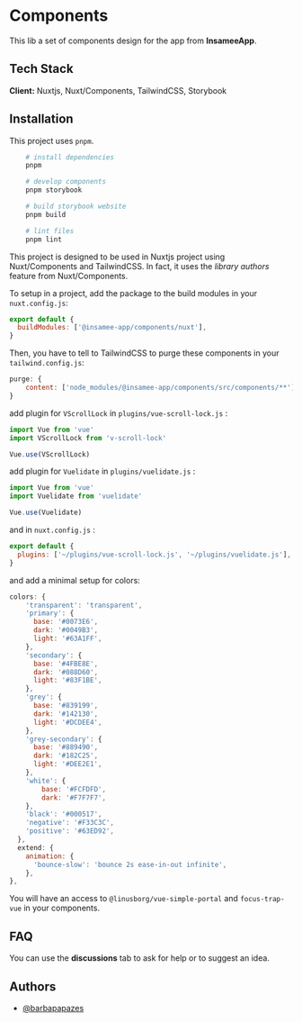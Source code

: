 # Components

This lib a set of components design for the app from **InsameeApp**.

## Tech Stack

**Client:** Nuxtjs, Nuxt/Components, TailwindCSS, Storybook

## Installation

This project uses `pnpm`.

```bash
    # install dependencies
    pnpm

    # develop components
    pnpm storybook

    # build storybook website
    pnpm build

    # lint files
    pnpm lint
```

This project is designed to be used in Nuxtjs project using Nuxt/Components and TailwindCSS. In fact, it uses the _library authors_ feature from Nuxt/Components.

To setup in a project, add the package to the build modules in your `nuxt.config.js`:

```js
export default {
  buildModules: ['@insamee-app/components/nuxt'],
}
```

Then, you have to tell to TailwindCSS to purge these components in your `tailwind.config.js`:

```js
purge: {
    content: ['node_modules/@insamee-app/components/src/components/**'],
}
```

add plugin for `VScrollLock` in `plugins/vue-scroll-lock.js` :

```js
import Vue from 'vue'
import VScrollLock from 'v-scroll-lock'

Vue.use(VScrollLock)
```

add plugin for `Vuelidate` in `plugins/vuelidate.js` :

```js
import Vue from 'vue'
import Vuelidate from 'vuelidate'

Vue.use(Vuelidate)
```

and in `nuxt.config.js` :

```js
export default {
  plugins: ['~/plugins/vue-scroll-lock.js', '~/plugins/vuelidate.js'],
}
```

and add a minimal setup for colors:

```js
colors: {
    'transparent': 'transparent',
    'primary': {
      base: '#0073E6',
      dark: '#0049B3',
      light: '#63A1FF',
    },
    'secondary': {
      base: '#4FBE8E',
      dark: '#088D60',
      light: '#83F1BE',
    },
    'grey': {
      base: '#839199',
      dark: '#142130',
      light: '#DCDEE4',
    },
    'grey-secondary': {
      base: '#889490',
      dark: '#182C25',
      light: '#DEE2E1',
    },
    'white': {
        base: '#FCFDFD',
        dark: '#F7F7F7',
    },
    'black': '#000517',
    'negative': '#F33C3C',
    'positive': '#63ED92',
  },
  extend: {
    animation: {
      'bounce-slow': 'bounce 2s ease-in-out infinite',
    },
},
```

You will have an access to `@linusborg/vue-simple-portal` and `focus-trap-vue` in your components.

## FAQ

You can use the **discussions** tab to ask for help or to suggest an idea.

## Authors

- [@barbapapazes](https://www.github.com/barbapapazes)
